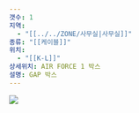 ```yaml
---
갯수: 1
지역:
  - "[[../../ZONE/사무실|사무실]]"
종류: "[[케이블]]"
위치:
  - "[[K-L]]"
상세위치: AIR FORCE 1 박스
설명: GAP 박스
---
```

![](http://192.168.50.22/images/240821_IMG_0017.jpg)